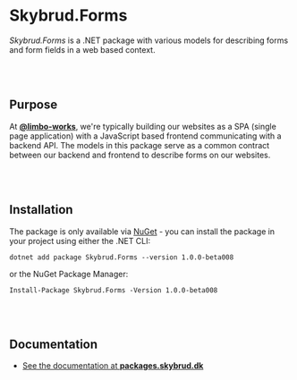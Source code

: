 # Skybrud.Forms

*Skybrud.Forms* is a .NET package with various models for describing forms and form fields in a web based context.



<br /><br />

## Purpose

At [**@limbo-works**](https://github.com/limbo-works), we're typically building our websites as a SPA (single page application) with a JavaScript based frontend communicating with a backend API. The models in this package serve as a common contract between our backend and frontend to describe forms on our websites.



<br /><br />

## Installation

The package is only available via [NuGet](https://www.nuget.org/packages/Skybrud.Forms/1.0.0-beta008) - you can install the package in your project using either the .NET CLI:

```
dotnet add package Skybrud.Forms --version 1.0.0-beta008
```

or the NuGet Package Manager:

```
Install-Package Skybrud.Forms -Version 1.0.0-beta008
```



<br /><br />

## Documentation

- [See the documentation at **packages.skybrud.dk**](https://packages.skybrud.dk/skybrud.forms/docs/)
